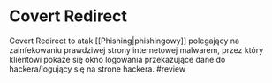 # Covert Redirect
Covert Redirect to atak [[Phishing|phishingowy]] polegający na zainfekowaniu prawdziwej strony internetowej malwarem, przez który klientowi pokaże się okno logowania przekazujące dane do hackera/logujący się na strone hackera. #review